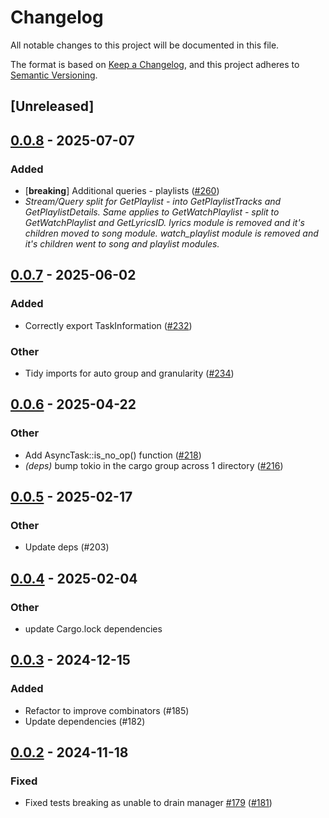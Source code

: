 # Changelog

All notable changes to this project will be documented in this file.

The format is based on [Keep a Changelog](https://keepachangelog.com/en/1.0.0/),
and this project adheres to [Semantic Versioning](https://semver.org/spec/v2.0.0.html).

## [Unreleased]


## [0.0.8](https://github.com/nick42d/youtui/compare/async-callback-manager/v0.0.7...async-callback-manager/v0.0.8) - 2025-07-07

### Added
- [**breaking**] Additional queries - playlists ([#260](https://github.com/nick42d/youtui/pull/260))
- _Stream/Query split for GetPlaylist - into GetPlaylistTracks and GetPlaylistDetails. Same applies to GetWatchPlaylist - split to GetWatchPlaylist and GetLyricsID. lyrics module is removed and it's children moved to song module. watch_playlist module is removed and it's children went to song and playlist modules._ 



## [0.0.7](https://github.com/nick42d/youtui/compare/async-callback-manager/v0.0.6...async-callback-manager/v0.0.7) - 2025-06-02

### Added
- Correctly export TaskInformation ([#232](https://github.com/nick42d/youtui/pull/232))

### Other
- Tidy imports for auto group and granularity ([#234](https://github.com/nick42d/youtui/pull/234))

## [0.0.6](https://github.com/nick42d/youtui/compare/async-callback-manager/v0.0.5...async-callback-manager/v0.0.6) - 2025-04-22

### Other
- Add AsyncTask::is_no_op() function ([#218](https://github.com/nick42d/youtui/pull/218))
- *(deps)* bump tokio in the cargo group across 1 directory ([#216](https://github.com/nick42d/youtui/pull/216))

## [0.0.5](https://github.com/nick42d/youtui/compare/async-callback-manager/v0.0.4...async-callback-manager/v0.0.5) - 2025-02-17

### Other
- Update deps (#203)


## [0.0.4](https://github.com/nick42d/youtui/compare/async-callback-manager/v0.0.3...async-callback-manager/v0.0.4) - 2025-02-04

### Other
- update Cargo.lock dependencies




## [0.0.3](https://github.com/nick42d/youtui/compare/async-callback-manager/v0.0.2...async-callback-manager/v0.0.3) - 2024-12-15

### Added
- Refactor to improve combinators (#185)
- Update dependencies (#182)

## [0.0.2](https://github.com/nick42d/youtui/compare/async-callback-manager/v0.0.1...async-callback-manager/v0.0.2) - 2024-11-18

### Fixed
- Fixed tests breaking as unable to drain manager [#179](https://github.com/nick42d/youtui/pull/179) ([#181](https://github.com/nick42d/youtui/pull/181))


